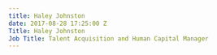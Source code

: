```yaml
---
title: Haley Johnston
date: 2017-08-28 17:25:00 Z
Title: Haley Johnston
Job Title: Talent Acquisition and Human Capital Manager
---
```


